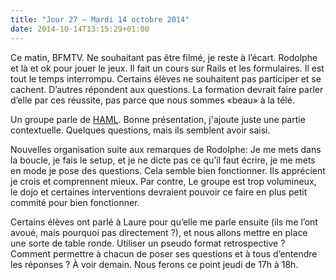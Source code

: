 ```yaml
---
title: "Jour 27 — Mardi 14 octobre 2014"
date: 2014-10-14T13:15:29+01:00
---
```


Ce matin, BFMTV. Ne souhaitant pas être filmé, je reste à l’écart.
Rodolphe et là et ok pour jouer le jeux. Il fait un cours sur Rails et
les formulaires. Il est tout le temps interrompu. Certains élèves ne
souhaitent pas participer et se cachent. D’autres répondent aux
questions. La formation devrait faire parler d’elle par ces réussite,
pas parce que nous sommes «beau» à la télé.

Un groupe parle de [HAML](http://haml.info/). Bonne présentation,
j'ajoute juste une partie contextuelle. Quelques questions, mais ils
semblent avoir saisi.

Nouvelles organisation suite aux remarques de Rodolphe: Je me mets dans
la boucle, je fais le setup, et je ne dicte pas ce qu’il faut écrire, je
me mets en mode je pose des questions. Cela semble bien fonctionner. Ils
apprécient je crois et comprennent mieux. Par contre, Le groupe est trop
volumineux, le dojo et certaines interventions devraient pouvoir ce
faire en plus petit commité pour bien fonctionner.

Certains élèves ont parlé à Laure pour qu’elle me parle ensuite (ils me
l’ont avoué, mais pourquoi pas directement ?), et nous allons mettre en
place une sorte de table ronde. Utiliser un pseudo format retrospective
? Comment permettre à chacun de poser ses questions et à tous d’entendre
les réponses ? À voir demain. Nous ferons ce point jeudi de 17h à 18h.


